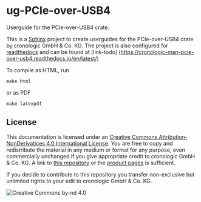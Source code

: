 # ug-PCIe-over-USB4
Userguide for the PCIe-over-USB4 crate.

This is a [Sphinx](https://www.sphinx-doc.org/) project to create userguides
for the PCIe-over-USB4 crate by cronologic GmbH & Co. KG.
The project is also configured for [readthedocs](https://docs.readthedocs.io/)
and can be found at [link-todo]
(https://cronologic-man-pcie-over-usb4.readthedocs.io/en/latest/)

To compile as HTML, run
```shell
make html
```
or as PDF
```shell
make latexpdf
```

## License
This documentation is licensed under an [Creative Commons Attribution-NonDerivatices 4.0 International License](https://creativecommons.org/licenses/by-nd/4.0/).
You are free to copy and redistribute the material in any medium or format for any purpose, even commercially unchanged if you give appropriate credit to cronologic GmbH & Co. KG. A link to [this repository](https://github.com/crono-kircher/ug-PCIe-over-USB4) or the [product pages](https://www.cronologic.de/products/products-overview) is sufficient.

If you decide to contribute to this repository you transfer non-exclusive but unlimited rights to your edit to cronologic GmbH & Co. KG.

![Creative Commons by-nd 4.0](https://i.creativecommons.org/l/by-nd/4.0/88x31.png)